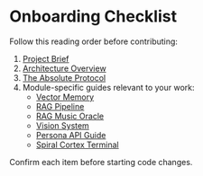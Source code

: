# Onboarding Checklist

Follow this reading order before contributing:

1. [Project Brief](../PROJECT_BRIEF.md)
2. [Architecture Overview](../ARCHITECTURE_OVERVIEW.md)
3. [The Absolute Protocol](../The_Absolute_Protocol.md)
4. Module-specific guides relevant to your work:
   - [Vector Memory](../vector_memory.md)
   - [RAG Pipeline](../rag_pipeline.md)
   - [RAG Music Oracle](../rag_music_oracle.md)
   - [Vision System](../vision_system.md)
   - [Persona API Guide](../persona_api_guide.md)
   - [Spiral Cortex Terminal](../spiral_cortex_terminal.md)

Confirm each item before starting code changes.
